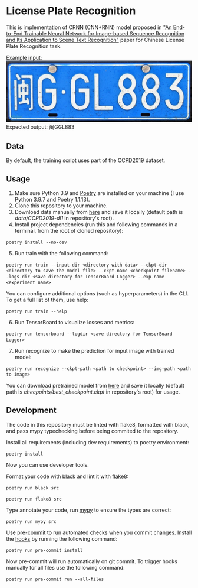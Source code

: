 # License Plate Recognition
This is implementation of CRNN (CNN+RNN) model proposed in ["An End-to-End Trainable Neural Network for Image-based Sequence Recognition and Its Application to Scene Text Recognition"](https://arxiv.org/abs/1507.05717) paper for Chinese License Plate Recognition task.  

Example input: 
![](https://github.com/Bayramova/license_plate_recognition/blob/main/data/demo.jpg)  
Expected output: 闽GGL883

## Data
By default, the training script uses part of the [CCPD2019](https://github.com/detectRecog/CCPD) dataset.

## Usage
1. Make sure Python 3.9 and [Poetry](https://python-poetry.org/docs/) are installed on your machine (I use Python 3.9.7 and Poetry 1.1.13).
2. Clone this repository to your machine.
3. Download data manually from [here](https://drive.google.com/drive/folders/1d34OtOA2zYlB307zpVjh_1CJnP4PJtii?usp=sharing) and save it locally (default path is *data/CCPD2019-dl1* in repository's root).
4. Install project dependencies (run this and following commands in a terminal, from the root of cloned repository):
```
poetry install --no-dev
```
5. Run train with the following command:
```
poetry run train --input-dir <directory with data> --ckpt-dir <directory to save the model file> --ckpt-name <checkpoint filename> --logs-dir <save directory for TensorBoard Logger> --exp-name <experiment name>
```
You can configure additional options (such as hyperparameters) in the CLI. To get a full list of them, use help:
```
poetry run train --help
```
6. Run TensorBoard to visualize losses and metrics:
```
poetry run tensorboard --logdir <save directory for TensorBoard Logger>
```
7. Run recognize to make the prediction for input image with trained model:
```
poetry run recognize --ckpt-path <path to checkpoint> --img-path <path to image>
```
You can download pretrained model from [here](https://drive.google.com/drive/folders/1d34OtOA2zYlB307zpVjh_1CJnP4PJtii?usp=sharing) and save it locally (default path is *checpoints/best_checkpoint.ckpt* in repository's root) for usage.

## Development

The code in this repository must be linted with flake8, formatted with black, and pass mypy typechecking before being commited to the repository.

Install all requirements (including dev requirements) to poetry environment:
```
poetry install
```
Now you can use developer tools.

Format your code with [black](https://github.com/psf/black) and lint it with [flake8](https://github.com/PyCQA/flake8):
```
poetry run black src
```
```
poetry run flake8 src
```
Type annotate your code, run [mypy](https://github.com/python/mypy) to ensure the types are correct:
```
poetry run mypy src
```

Use [pre-commit](https://pre-commit.com/) to run automated checks when you commit changes.
Install the [hooks](https://git-scm.com/book/en/v2/Customizing-Git-Git-Hooks) by running the following command:
```
poetry run pre-commit install
```
Now pre-commit will run automatically on git commit. To trigger hooks manually for all files use the following command:
```
poetry run pre-commit run --all-files
```
